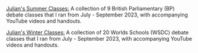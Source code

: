 [Julian's Summer Classes:](https://docs.google.com/document/d/1EFmlaVqoXN3K4cvZgIwG9jY-seDqrmlWXUuBc5CE5vU/edit) A collection of 9 British Parliamentary (BP) debate classes that I ran from July - September 2023, with accompanying YouTube videos and handouts.

[Julian's Winter Classes:](https://docs.google.com/document/d/1p6zoxhMZYvioAZWlDFAIR0KvUv5hLMghEaA4rt_NLJ4/edit) A collection of 20 Worlds Schools (WSDC) debate classes that I ran from July - September 2023, with accompanying YouTube videos and handouts.
